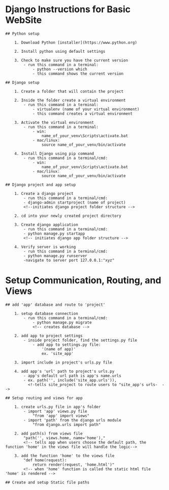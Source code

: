 # Django Instructions for Basic WebSite 

    ## Python setup
        
        1. Download Python [installer](https://www.python.org)
        
        2. Install python using default settings
        
        3. Check to make sure you have the current version
            - run this command in a terminal: 
                - python --version which
                - this command shows the current version

    ## Django setup
        
        1. Create a folder that will contain the project
        
        2. Inside the folder create a virtual environment
            - run this command in a terminal: 
                - virtualenv (name of your virtual environment)
                - this command creates a virtual environment
        
        3. Activate the virtual environment
            - run this command in a terminal: 
                - win: 
                    name_of_your_venv\Scripts\activate.bat
                - mac/linux:
                    source name_of_your_venv/bin/activate
                
        4. Install Django using pip command
            - run this command in a terminal/cmd: 
                - win: 
                    name_of_your_venv\Scripts\activate.bat
                - mac/linux:
                    source name_of_your_venv/bin/activate

    ## Django project and app setup
        
        1. Create a django project
            - run this command in a terminal/cmd:
            - django-admin startproject (name of project)
            <!--initiates django project folder structure -->
        
        2. cd into your newly created project directory

        3. Create django application
            - run this command in a terminal/cmd:
            - python manage.py startapp
            <!-- initiates django app folder structure -->
        
        4. Verify server is working
            - run this command in a terminal/cmd:
            - python manage.py runserver
            -navigate to server port 127.0.0.1:"xyz"

# Setup Communication, Routing, and Views

    ## add 'app' database and route to 'project'

        1. setup database connection
            - run this command in a terminal/cmd:
                - python manage.py migrate  
                <!-- creates database -->

        2. add app to project settings
            - inside project folder, find the settings.py file
                - add app to settings.py file:
                    '(name of app)'
                    ex. 'site_app'
        
        3. import include in project's urls.py file
        
        4. add app's 'url' path to project's urls.py
            - app's default url path is app's name.urls
            - ex. path('', include('site_app.urls')),
              <!-tells site_project to route users to "site_app's urls-  -->
        
    ## Setup routing and views for app

        1. create urls.py file in app's folder
            - import 'app' views.py file
                "from 'app' import views"  
            - import 'path' from the django urls module
                "from django.urls import path"
        
        2. add path(s) from views file
            "path('', views.home, name='home'),"
            <!-- tells app when users choose the default path, the function 'home' in the views file will handle the logic-->
        
        3. add the function 'home' to the views file
            "def home(request):
                return render(request, 'home.html')"
            <!-- when 'home' function is called the static html file 'home' is rendered -->
        
    ## Create and setup Static file paths
